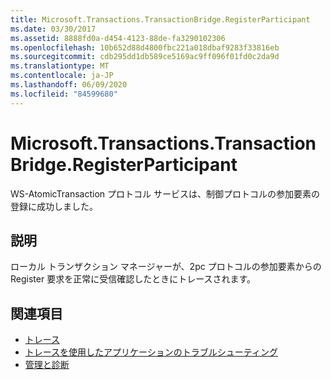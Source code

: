 ```yaml
---
title: Microsoft.Transactions.TransactionBridge.RegisterParticipant
ms.date: 03/30/2017
ms.assetid: 8888fd0a-d454-4123-88de-fa3290102306
ms.openlocfilehash: 10b652d88d4800fbc221a018dbaf9283f33816eb
ms.sourcegitcommit: cdb295dd1db589ce5169ac9ff096f01fd0c2da9d
ms.translationtype: MT
ms.contentlocale: ja-JP
ms.lasthandoff: 06/09/2020
ms.locfileid: "84599680"
---
```

# <a name="microsofttransactionstransactionbridgeregisterparticipant"></a>Microsoft.Transactions.TransactionBridge.RegisterParticipant
WS-AtomicTransaction プロトコル サービスは、制御プロトコルの参加要素の登録に成功しました。  
  
## <a name="description"></a>説明  
 ローカル トランザクション マネージャーが、2pc プロトコルの参加要素からの Register 要求を正常に受信確認したときにトレースされます。  
  
## <a name="see-also"></a>関連項目

- [トレース](index.md)
- [トレースを使用したアプリケーションのトラブルシューティング](using-tracing-to-troubleshoot-your-application.md)
- [管理と診断](../index.md)
